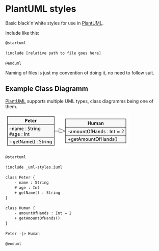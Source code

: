 # PlantUML styles

Basic black'n'white styles for use in [PlantUML](http://plantuml.com/).

Include like this:

```
@startuml

!include [relative path to file goes here]

@enduml
```

Naming of files is just my convention of doing it, no need to follow suit.

## Example Class Diagramm
[PlantUML](http://plantuml.com/) supports multiple UML types, class diagramms being one of them.

![Class diagram](example.png)

```
@startuml

!include _uml-styles.iuml

class Peter {
    - name : String
    # age : Int
    + getName() : String
}

class Human {
    - amountOfHands : Int = 2
    + getAmountOfHands()
}

Peter -|> Human

@enduml
```
